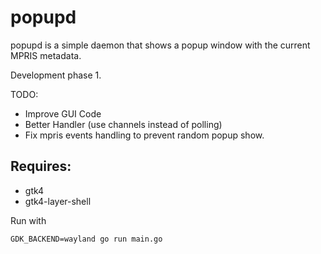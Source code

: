 # popupd

popupd is a simple daemon that shows a popup window with the current MPRIS metadata.

Development phase 1.

TODO:

- Improve GUI Code
- Better Handler (use channels instead of polling)
- Fix mpris events handling to prevent random popup show.

## Requires:
- gtk4
- gtk4-layer-shell

Run with

```
GDK_BACKEND=wayland go run main.go
```
